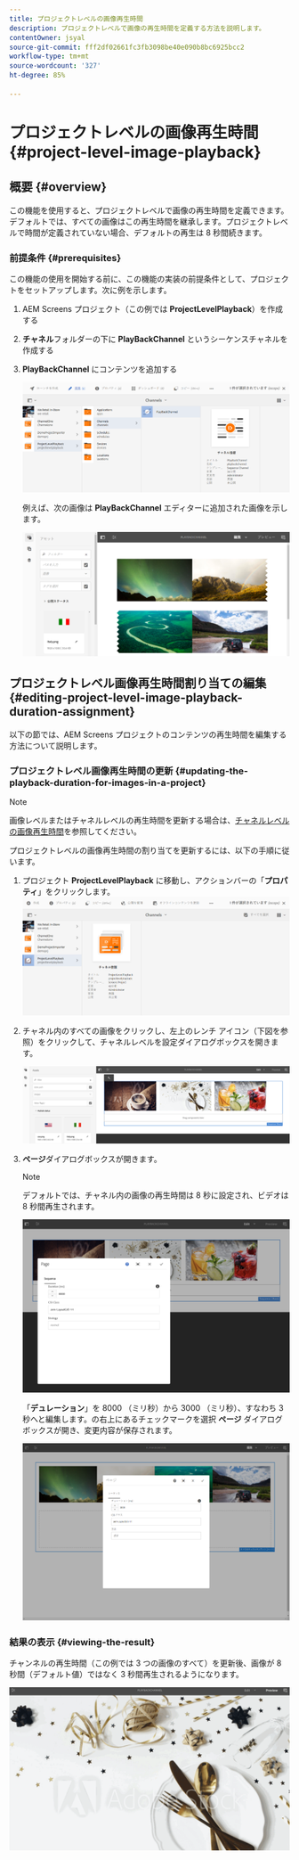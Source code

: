```yaml
---
title: プロジェクトレベルの画像再生時間
description: プロジェクトレベルで画像の再生時間を定義する方法を説明します。
contentOwner: jsyal
source-git-commit: fff2df02661fc3fb3098be40e090b8bc6925bcc2
workflow-type: tm+mt
source-wordcount: '327'
ht-degree: 85%

---
```



# プロジェクトレベルの画像再生時間 {#project-level-image-playback}

## 概要 {#overview}

この機能を使用すると、プロジェクトレベルで画像の再生時間を定義できます。デフォルトでは、すべての画像はこの再生時間を継承します。プロジェクトレベルで時間が定義されていない場合、デフォルトの再生は 8 秒間続きます。

### 前提条件 {#prerequisites}

この機能の使用を開始する前に、この機能の実装の前提条件として、プロジェクトをセットアップします。次に例を示します。

1. AEM Screens プロジェクト（この例では **ProjectLevelPlayback**）を作成する
1. **チャネル**&#x200B;フォルダーの下に **PlayBackChannel** というシーケンスチャネルを作成する
1. **PlayBackChannel** にコンテンツを追加する

   ![アセット](assets/image_playback1.png)

   例えば、次の画像は **PlayBackChannel** エディターに追加された画像を示します。

   ![アセット](assets/image_playback2.png)

## プロジェクトレベル画像再生時間割り当ての編集 {#editing-project-level-image-playback-duration-assignment}

以下の節では、AEM Screens プロジェクトのコンテンツの再生時間を編集する方法について説明します。

### プロジェクトレベル画像再生時間の更新 {#updating-the-playback-duration-for-images-in-a-project}


>[!NOTE]
>
>画像レベルまたはチャネルレベルの再生時間を更新する場合は、[チャネルレベルの画像再生時間](channel-level-image-playback.md)を参照してください。

プロジェクトレベルの画像再生時間の割り当てを更新するには、以下の手順に従います。

1. プロジェクト **ProjectLevelPlayback** に移動し、アクションバーの「**プロパティ**」をクリックします。
   ![アセット](assets/image_playback3.png)

1. チャネル内のすべての画像をクリックし、左上のレンチ アイコン（下図を参照）をクリックして、チャネルレベルを設定ダイアログボックスを開きます。

   ![screen_shot_2019-06-25at95945am](assets/screen_shot_2019-06-25at95945am.png)

1. **ページ**&#x200B;ダイアログボックスが開きます。

   >[!NOTE]
   >
   >デフォルトでは、チャネル内の画像の再生時間は 8 秒に設定され、ビデオは 8 秒間再生されます。

   ![screen_shot_2019-06-25at100343am](assets/screen_shot_2019-06-25at100343am.png)

   「**デュレーション**」を 8000 （ミリ秒）から 3000 （ミリ秒）、すなわち 3 秒へと編集します。の右上にあるチェックマークを選択 **ページ** ダイアログボックスが開き、変更内容が保存されます。

   ![screen_shot_2019-06-25at101527am](assets/screen_shot_2019-06-25at101527am.png)

### 結果の表示 {#viewing-the-result}

チャンネルの再生時間（この例では 3 つの画像のすべて）を更新後、画像が 8 秒間（デフォルト値）ではなく 3 秒間再生されるようになります。

![channel_preview](assets/channel_preview.gif)

